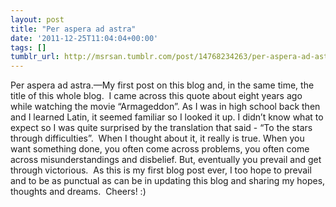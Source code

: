 ```yaml
---
layout: post
title: "Per aspera ad astra"
date: '2011-12-25T11:04:04+00:00'
tags: []
tumblr_url: http://msrsan.tumblr.com/post/14768234263/per-aspera-ad-astra
---
```

Per aspera ad astra.—My first post on this blog and, in the same time, the title of this whole blog. 
I came across this quote about eight years ago while watching the movie “Armageddon”. As I was in high school back then and I learned Latin, it seemed familiar so I looked it up. I didn’t know what to expect so I was quite surprised by the translation that said - “To the stars through difficulties”. 
When I thought about it, it really is true. When you want something done, you often come across problems, you often come across misunderstandings and disbelief. But, eventually you prevail and get through victorious. 
As this is my first blog post ever, I too hope to prevail and to be as punctual as can be in updating this blog and sharing my hopes, thoughts and dreams. 
Cheers! :)
